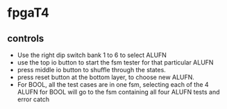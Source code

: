 # fpgaT4
## controls
- Use the right dip switch bank 1 to 6 to select ALUFN
- use the top io button to start the fsm tester for that particular ALUFN
- press middle io button to shuffle through the states. 
- press reset button at the bottom layer, to choose new ALUFN.
- For BOOL, all the test cases are in one fsm, selecting each of the 4 ALUFN for BOOL will go to the fsm containing all four ALUFN tests and error catch